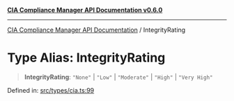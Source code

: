 [**CIA Compliance Manager API Documentation v0.6.0**](../README.md)

***

[CIA Compliance Manager API Documentation](../globals.md) / IntegrityRating

# Type Alias: IntegrityRating

> **IntegrityRating**: `"None"` \| `"Low"` \| `"Moderate"` \| `"High"` \| `"Very High"`

Defined in: [src/types/cia.ts:99](https://github.com/Hack23/cia-compliance-manager/blob/main/src/types/cia.ts#L99)
